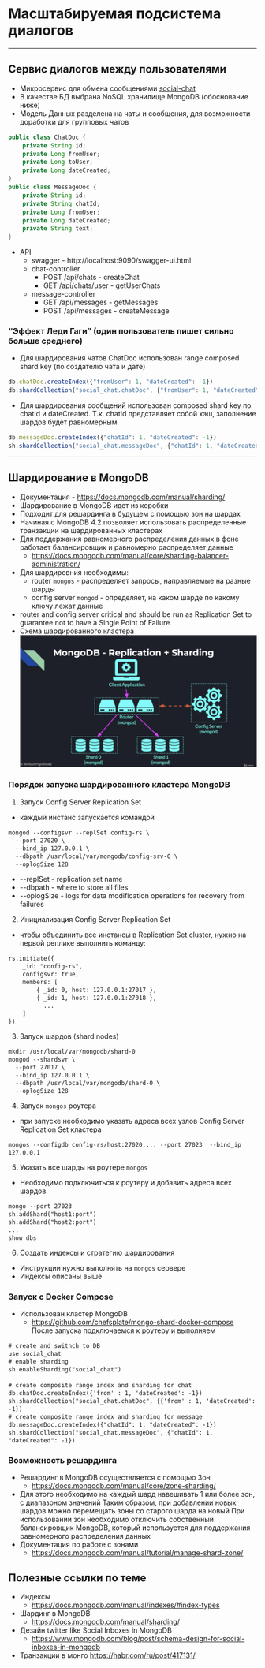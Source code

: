 # Масштабируемая подсистема диалогов
---
## Сервис диалогов между пользователями
- Микросервис для обмена сообщениями [social-chat](../social-chat)
- В качестве БД выбрана NoSQL хранилище MongoDB (обоснование ниже)
- Модель Данных разделена на чаты и сообщения, для возможности доработки для групповых чатов
```java
public class ChatDoc {
    private String id;
    private Long fromUser;
    private Long toUser;
    private Long dateCreated;
}
public class MessageDoc {
    private String id;
    private String chatId;
    private Long fromUser;
    private Long dateCreated;
    private String text;
}
```
- API
  - swagger - http://localhost:9090/swagger-ui.html
  - chat-controller
    - POST /api/chats - createChat
    - GET /api/chats/user - getUserChats
  - message-controller
    - GET /api/messages - getMessages
    - POST /api/messages - createMessage

### “Эффект Леди Гаги” (один пользователь пишет сильно больше среднего)
- Для шардирования чатов ChatDoc использован range composed shard key (по создателю чата и дате)
```js
db.chatDoc.createIndex({"fromUser": 1, "dateCreated": -1})
db.shardCollection("social_chat.chatDoc", {"fromUser": 1, "dateCreated": -1})
```
- Для шардирования сообщений использован composed shard key по chatId и dateCreated. 
  Т.к. chatId представляет собой хэш, заполнение шардов будет равномерным
```js
db.messageDoc.createIndex({"chatId": 1, "dateCreated": -1})
sh.shardCollection("social_chat.messageDoc", {"chatId": 1, "dateCreated": -1})
```

---
## Шардирование в MongoDB
- Документация - https://docs.mongodb.com/manual/sharding/
- Шардирование в MongoDB идет из коробки
- Подходит для решардинга в будущем с помощью зон на шардах
- Начиная с MongoDB 4.2 позволяет использовать распределенные транзакции на шардированных кластерах
- Для поддержания равномерного распределения данных в фоне работает балансировщик и равномерно распределяет данные
  - https://docs.mongodb.com/manual/core/sharding-balancer-administration/
- Для шардировния необходимы: 
  - router `mongos` - распределяет запросы, направляемые на разные шарды
  - config server `mongod` - определяет, на каком шарде по какому ключу лежат данные
- router and config server critical and should be run as Replication Set
to guarantee not to have a Single Point of Failure
- Схема шардированного кластера
![alt text](mongo_sharding.png)

### Порядок запуска шардированного кластера MongoDB
1. Запуск Config Server Replication Set
- каждый инстанс запускается командой
```shell script
mongod --configsvr --replSet config-rs \
  --port 27020 \
  --bind_ip 127.0.0.1 \
  --dbpath /usr/local/var/mongodb/config-srv-0 \
  --oplogSize 128
```
- --replSet - replication set name
- --dbpath - where to store all files
- --oplogSize - logs for data modification operations for recovery from failures

2. Инициализация Config Server Replication Set
- чтобы объединить все инстансы в Replication Set cluster, 
нужно на первой реплике выполнить команду:
```shell script
rs.initiate({
    _id: "config-rs",
    configsvr: true,
    members: [
        { _id: 0, host: 127.0.0.1:27017 },
        { _id: 1, host: 127.0.0.1:27018 },
          ...
    ]
})
```
3. Запуск шардов (shard nodes)
```shell script
mkdir /usr/local/var/mongodb/shard-0
mongod --shardsvr \
  --port 27017 \
  --bind_ip 127.0.0.1 \
  --dbpath /usr/local/var/mongodb/shard-0 \
  --oplogSize 128
```
4. Запуск `mongos` роутера 
- при запуске необходимо указать адреса всех узлов Config Server Replication Set кластера 
```shell script
mongos --configdb config-rs/host:27020,... --port 27023  --bind_ip 127.0.0.1
```
5. Указать все шарды на роутере `mongos`
- Необходимо подключиться к роутеру и добавить адреса всех шардов
```shell script
mongo --port 27023
sh.addShard("host1:port")
sh.addShard("host2:port")
...
show dbs
```
6. Создать индексы и стратегию шардирования
  - Инструкции нужно выполнять на `mongos` сервере
  - Индексы описаны выше

### Запуск с Docker Compose
- Использован кластер MongoDB
  - https://github.com/chefsplate/mongo-shard-docker-compose
После запуска подключаемся к роутеру и выполняем 
```shell script
# create and swithch to DB
use social_chat
# enable sharding
sh.enableSharding("social_chat")

# create composite range index and sharding for chat
db.chatDoc.createIndex({'from' : 1, 'dateCreated': -1})
sh.shardCollection("social_chat.chatDoc", {{'from' : 1, 'dateCreated': -1})
# create composite range index and sharding for message
db.messageDoc.createIndex({"chatId": 1, "dateCreated": -1})
sh.shardCollection("social_chat.messageDoc", {"chatId": 1, "dateCreated": -1})
```

### Возможность решардинга
- Решардинг в MongoDB осуществляется с помощью Зон
  - https://docs.mongodb.com/manual/core/zone-sharding/
- Для этого необходимо на каждый шард навешивать 1 или более зон, с диапазоном значений
  Таким образом, при добавлении новых шардов можно перемещать зоны со старого шарда на новый
  При использовании зон необходимо отключить собственный балансировщик MongoDB, который
  используется для поддержания равномерного распределения данных
- Документация по работе с зонами
  - https://docs.mongodb.com/manual/tutorial/manage-shard-zone/



## Полезные ссылки по теме
- Индексы
  - https://docs.mongodb.com/manual/indexes/#index-types
- Шардинг в MongoDB
  - https://docs.mongodb.com/manual/sharding/
- Дезайн twitter like Social Inboxes in MongoDB
  - https://www.mongodb.com/blog/post/schema-design-for-social-inboxes-in-mongodb
- Транзакции в монго https://habr.com/ru/post/417131/
